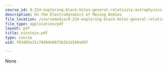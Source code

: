 ```yaml
---
course_id: 8-224-exploring-black-holes-general-relativity-astrophysics-spring-2003
description: On the Electrodynamics of Moving Bodies
file_location: /coursemedia/8-224-exploring-black-holes-general-relativity-astrophysics-spring-2003/f01d65e21c74d64e08f3b2b1d160a607_einstein.pdf
file_type: application/pdf
layout: pdf
title: einstein.pdf
type: course
uid: f01d65e21c74d64e08f3b2b1d160a607

---
```

None